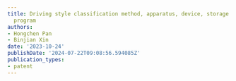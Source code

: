 ```yaml
---
title: Driving style classification method, apparatus, device, storage medium, and
  program
authors:
- Hongchen Pan
- Binjian Xin
date: '2023-10-24'
publishDate: '2024-07-22T09:08:56.594085Z'
publication_types:
- patent
---
```

